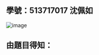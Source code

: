 ## 學號：513717017 沈佩如

![image](https://github.com/user-attachments/assets/cb34d3fd-5021-4103-bd52-ae5c4c215c9c)

## 由題目得知：
